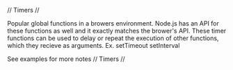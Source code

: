 // Timers // 

Popular global functions in a browers environment. 
Node.js has an API for these functions as well and it exactly matches the brower's API. 
These timer functions can be used to delay or repeat the execution of other functions, which they recieve as arguments. 
Ex. 
setTimeout
setInterval

See examples for more notes 
// Timers //
